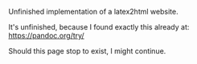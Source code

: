 Unfinished implementation of a latex2html website.

It's unfinished, because I found exactly this already at: https://pandoc.org/try/

Should this page stop to exist, I might continue.